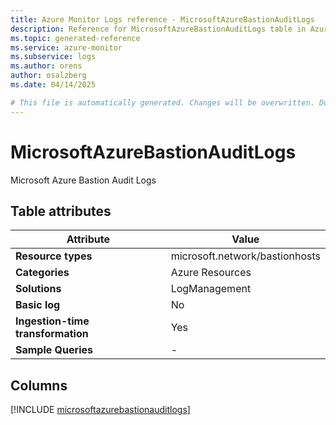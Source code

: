 ```yaml
---
title: Azure Monitor Logs reference - MicrosoftAzureBastionAuditLogs
description: Reference for MicrosoftAzureBastionAuditLogs table in Azure Monitor Logs.
ms.topic: generated-reference
ms.service: azure-monitor
ms.subservice: logs
ms.author: orens
author: osalzberg
ms.date: 04/14/2025

# This file is automatically generated. Changes will be overwritten. Do not change this file directly.
---
```


# MicrosoftAzureBastionAuditLogs

Microsoft Azure Bastion Audit Logs


## Table attributes

|Attribute|Value|
|---|---|
|**Resource types**|microsoft.network/bastionhosts|
|**Categories**|Azure Resources|
|**Solutions**| LogManagement|
|**Basic log**|No|
|**Ingestion-time transformation**|Yes|
|**Sample Queries**|-|



## Columns
  
[!INCLUDE [microsoftazurebastionauditlogs](~/reusable-content/ce-skilling/azure/includes/azure-monitor/reference/tables/microsoftazurebastionauditlogs-include.md)]
